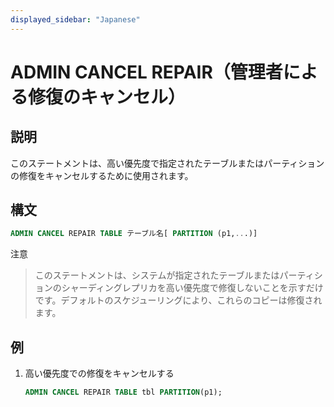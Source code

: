 ```yaml
---
displayed_sidebar: "Japanese"
---
```


# ADMIN CANCEL REPAIR（管理者による修復のキャンセル）

## 説明

このステートメントは、高い優先度で指定されたテーブルまたはパーティションの修復をキャンセルするために使用されます。

## 構文

```sql
ADMIN CANCEL REPAIR TABLE テーブル名[ PARTITION (p1,...)]
```

注意
>
> このステートメントは、システムが指定されたテーブルまたはパーティションのシャーディングレプリカを高い優先度で修復しないことを示すだけです。デフォルトのスケジューリングにより、これらのコピーは修復されます。

## 例

1. 高い優先度での修復をキャンセルする

    ```sql
    ADMIN CANCEL REPAIR TABLE tbl PARTITION(p1);
    ```
